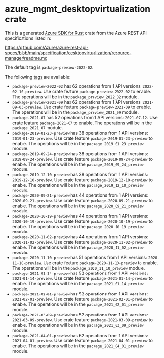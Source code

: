 # azure_mgmt_desktopvirtualization crate

This is a generated [Azure SDK for Rust](https://github.com/Azure/azure-sdk-for-rust) crate from the Azure REST API specifications listed in:

https://github.com/Azure/azure-rest-api-specs/blob/main/specification/desktopvirtualization/resource-manager/readme.md

The default tag is `package-preview-2022-02`.

The following [tags](https://github.com/Azure/azure-sdk-for-rust/blob/main/services/tags.md) are available:

- `package-preview-2022-02` has 62 operations from 1 API versions: `2022-02-10-preview`. Use crate feature `package-preview-2022-02` to enable. The operations will be in the `package_preview_2022_02` module.
- `package-preview-2021-09` has 62 operations from 1 API versions: `2021-09-03-preview`. Use crate feature `package-preview-2021-09` to enable. The operations will be in the `package_preview_2021_09` module.
- `package-2021-07` has 52 operations from 1 API versions: `2021-07-12`. Use crate feature `package-2021-07` to enable. The operations will be in the `package_2021_07` module.
- `package-2019-01-23-preview` has 38 operations from 1 API versions: `2019-01-23-preview`. Use crate feature `package-2019-01-23-preview` to enable. The operations will be in the `package_2019_01_23_preview` module.
- `package-2019-09-24-preview` has 38 operations from 1 API versions: `2019-09-24-preview`. Use crate feature `package-2019-09-24-preview` to enable. The operations will be in the `package_2019_09_24_preview` module.
- `package-2019-12-10-preview` has 38 operations from 1 API versions: `2019-12-10-preview`. Use crate feature `package-2019-12-10-preview` to enable. The operations will be in the `package_2019_12_10_preview` module.
- `package-2020-09-21-preview` has 44 operations from 1 API versions: `2020-09-21-preview`. Use crate feature `package-2020-09-21-preview` to enable. The operations will be in the `package_2020_09_21_preview` module.
- `package-2020-10-19-preview` has 44 operations from 1 API versions: `2020-10-19-preview`. Use crate feature `package-2020-10-19-preview` to enable. The operations will be in the `package_2020_10_19_preview` module.
- `package-2020-11-02-preview` has 44 operations from 1 API versions: `2020-11-02-preview`. Use crate feature `package-2020-11-02-preview` to enable. The operations will be in the `package_2020_11_02_preview` module.
- `package-2020-11-10-preview` has 51 operations from 1 API versions: `2020-11-10-preview`. Use crate feature `package-2020-11-10-preview` to enable. The operations will be in the `package_2020_11_10_preview` module.
- `package-2021-01-14-preview` has 52 operations from 1 API versions: `2021-01-14-preview`. Use crate feature `package-2021-01-14-preview` to enable. The operations will be in the `package_2021_01_14_preview` module.
- `package-2021-02-01-preview` has 52 operations from 1 API versions: `2021-02-01-preview`. Use crate feature `package-2021-02-01-preview` to enable. The operations will be in the `package_2021_02_01_preview` module.
- `package-2021-03-09-preview` has 52 operations from 1 API versions: `2021-03-09-preview`. Use crate feature `package-2021-03-09-preview` to enable. The operations will be in the `package_2021_03_09_preview` module.
- `package-2021-04-01-preview` has 62 operations from 1 API versions: `2021-04-01-preview`. Use crate feature `package-2021-04-01-preview` to enable. The operations will be in the `package_2021_04_01_preview` module.